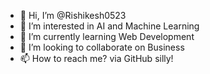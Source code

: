 - 👋 Hi, I’m @Rishikesh0523
- 👀 I’m interested in AI and Machine Learning
- 🌱 I’m currently learning Web Development
- 💞️ I’m looking to collaborate on Business
- 📫 How to reach me? via GitHub silly!

<!---
Rishikesh0523/Rishikesh0523 is a ✨ special ✨ repository because its `README.md` (this file) appears on your GitHub profile.
You can click the Preview link to take a look at your changes.
--->
